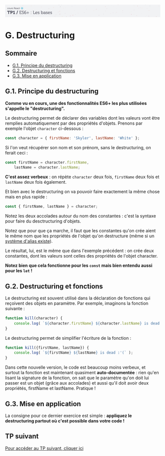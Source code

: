 <img src="images/readme/header-small.jpg" >

# G. Destructuring <!-- omit in toc -->

## Sommaire <!-- omit in toc -->
- [G.1. Principe du destructuring](#g1-principe-du-destructuring)
- [G.2. Destructuring et fonctions](#g2-destructuring-et-fonctions)
- [G.3. Mise en application](#g3-mise-en-application)

## G.1. Principe du destructuring
**Comme vu en cours, une des fonctionnalités ES6+ les plus utilisées s'appelle le "destructuring".**

Le destructuring permet de déclarer des variables dont les valeurs vont être remplies automatiquement par des propriétés d'objets. Prenons par exemple l'objet `character` ci-dessous :

```js
const character = { firstName: 'Skyler', lastName: 'White' };
```

Si l'on veut récupérer son nom et son prénom, sans le destructuring, on ferait ceci :
```js
const firstName = character.firstName,
	lastName = character.lastName;
```
**C'est assez verbeux** : on répète `character` deux fois, `firstName` deux fois et `lastName` deux fois également.

Et bien avec le destructuring on va pouvoir faire exactement la même chose mais en plus rapide :
```js
const { firstName, lastName } = character;
```

Notez les deux accolades autour du nom des constantes : c'est la syntaxe pour faire du desctructuring d'objets.

Notez que pour que ça marche, il faut que les constantes qu'on crée aient le même nom que les propriétés de l'objet qu'on destructure (même si un [système d'alias existe](https://developer.mozilla.org/fr/docs/Web/JavaScript/Reference/Op%C3%A9rateurs/Affecter_par_d%C3%A9composition#Affecter_avec_un_nom_diff%C3%A9rent)).

Le résultat, lui, est le même que dans l'exemple précédent : on crée deux constantes, dont les valeurs sont celles des propriétés de l'objet character.

**Notez bien que cela fonctionne pour les `const` mais bien entendu aussi pour les `let` !**

## G.2. Destructuring et fonctions
Le destructuring est souvent utilisé dans la déclaration de fonctions qui reçoivent des objets en paramètre. Par exemple, imaginons la fonction suivante :

```js
function kill(character) {
	console.log( `${character.firstName} ${character.lastName} is dead :'(` );
}
```

Le destructuring permet de simplifier l'écriture de la fonction :
```js
function kill({firstName, lastName}) {
	console.log( `${firstName} ${lastName} is dead :'(` );
}
```

Dans cette nouvelle version, le code est beaucoup moins verbeux, et surtout la fonction est maintenant quasiment **auto-documentée** : rien qu'en lisant la signature de la fonction, on sait que le paramètre qu'on doit lui passer est un objet (grâce aux accolades) et aussi qu'il doit avoir deux propriétés, firstName et lastName. Pratique !

## G.3. Mise en application
La consigne pour ce dernier exercice est simple : **appliquez le destructuring partout où c'est possible dans votre code !**


## TP suivant
[Pour accéder au TP suivant, cliquer ici](https://github.com/GuillaumeCar/react-tp2)
